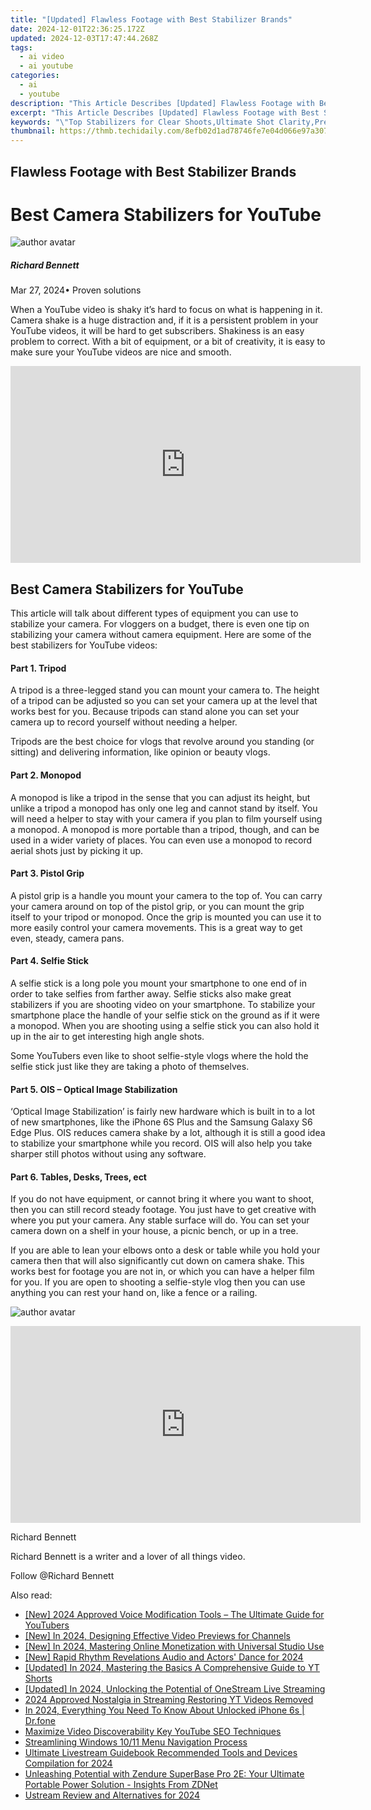 ```yaml
---
title: "[Updated] Flawless Footage with Best Stabilizer Brands"
date: 2024-12-01T22:36:25.172Z
updated: 2024-12-03T17:47:44.268Z
tags:
  - ai video
  - ai youtube
categories:
  - ai
  - youtube
description: "This Article Describes [Updated] Flawless Footage with Best Stabilizer Brands"
excerpt: "This Article Describes [Updated] Flawless Footage with Best Stabilizer Brands"
keywords: "\"Top Stabilizers for Clear Shoots,Ultimate Shot Clarity,Premier Brand Stabilizers,Best Footage Tools,High-Quality Shooting Tech,Optimal Video Balance,Premium Camera Support\""
thumbnail: https://thmb.techidaily.com/8efb02d1ad78746fe7e04d066e97a30754c0040bd1d393f4b6d528ffbc9df6b1.jpg
---
```


## Flawless Footage with Best Stabilizer Brands

# Best Camera Stabilizers for YouTube

![author avatar](https://images.wondershare.com/filmora/article-images/richard-bennett.jpg)

##### Richard Bennett

 Mar 27, 2024• Proven solutions

 When a YouTube video is shaky it’s hard to focus on what is happening in it. Camera shake is a huge distraction and, if it is a persistent problem in your YouTube videos, it will be hard to get subscribers. Shakiness is an easy problem to correct. With a bit of equipment, or a bit of creativity, it is easy to make sure your YouTube videos are nice and smooth.

<!-- affiliate ads begin -->
<iframe width="560" height="315" src="https://www.youtube.com/embed/L603QXgjb3I?si=sMYHfMGy2kNPSHPt" title="YouTube video player" frameborder="0" allow="accelerometer; autoplay; clipboard-write; encrypted-media; gyroscope; picture-in-picture; web-share" referrerpolicy="strict-origin-when-cross-origin" allowfullscreen></iframe>
<!-- affiliate ads end -->

## Best Camera Stabilizers for YouTube

 This article will talk about different types of equipment you can use to stabilize your camera. For vloggers on a budget, there is even one tip on stabilizing your camera without camera equipment. Here are some of the best stabilizers for YouTube videos:

#### Part 1\. Tripod

 A tripod is a three-legged stand you can mount your camera to. The height of a tripod can be adjusted so you can set your camera up at the level that works best for you. Because tripods can stand alone you can set your camera up to record yourself without needing a helper.

 Tripods are the best choice for vlogs that revolve around you standing (or sitting) and delivering information, like opinion or beauty vlogs.

#### Part 2\. Monopod

 A monopod is like a tripod in the sense that you can adjust its height, but unlike a tripod a monopod has only one leg and cannot stand by itself. You will need a helper to stay with your camera if you plan to film yourself using a monopod. A monopod is more portable than a tripod, though, and can be used in a wider variety of places. You can even use a monopod to record aerial shots just by picking it up.

#### Part 3\. Pistol Grip

 A pistol grip is a handle you mount your camera to the top of. You can carry your camera around on top of the pistol grip, or you can mount the grip itself to your tripod or monopod. Once the grip is mounted you can use it to more easily control your camera movements. This is a great way to get even, steady, camera pans.

#### Part 4\. Selfie Stick

 A selfie stick is a long pole you mount your smartphone to one end of in order to take selfies from farther away. Selfie sticks also make great stabilizers if you are shooting video on your smartphone. To stabilize your smartphone place the handle of your selfie stick on the ground as if it were a monopod. When you are shooting using a selfie stick you can also hold it up in the air to get interesting high angle shots.

 Some YouTubers even like to shoot selfie-style vlogs where the hold the selfie stick just like they are taking a photo of themselves.

#### Part 5\. OIS – Optical Image Stabilization

 ‘Optical Image Stabilization’ is fairly new hardware which is built in to a lot of new smartphones, like the iPhone 6S Plus and the Samsung Galaxy S6 Edge Plus. OIS reduces camera shake by a lot, although it is still a good idea to stabilize your smartphone while you record. OIS will also help you take sharper still photos without using any software.

#### Part 6\. Tables, Desks, Trees, ect

 If you do not have equipment, or cannot bring it where you want to shoot, then you can still record steady footage. You just have to get creative with where you put your camera. Any stable surface will do. You can set your camera down on a shelf in your house, a picnic bench, or up in a tree.

 If you are able to lean your elbows onto a desk or table while you hold your camera then that will also significantly cut down on camera shake. This works best for footage you are not in, or which you can have a helper film for you. If you are open to shooting a selfie-style vlog then you can use anything you can rest your hand on, like a fence or a railing.

![author avatar](https://images.wondershare.com/filmora/article-images/richard-bennett.jpg)

<!-- affiliate ads begin -->
<iframe width="560" height="315" src="https://www.youtube.com/embed/Lp78eFEGwVU?si=-4orJBLvJJrggCJ2" title="YouTube video player" frameborder="0" allow="accelerometer; autoplay; clipboard-write; encrypted-media; gyroscope; picture-in-picture; web-share" referrerpolicy="strict-origin-when-cross-origin" allowfullscreen></iframe>
<!-- affiliate ads end -->

Richard Bennett

Richard Bennett is a writer and a lover of all things video.

Follow @Richard Bennett

<ins class="adsbygoogle"
     style="display:block"
     data-ad-format="autorelaxed"
     data-ad-client="ca-pub-7571918770474297"
     data-ad-slot="1223367746"></ins>

<ins class="adsbygoogle"
     style="display:block"
     data-ad-client="ca-pub-7571918770474297"
     data-ad-slot="8358498916"
     data-ad-format="auto"
     data-full-width-responsive="true"></ins>

<span class="atpl-alsoreadstyle">Also read:</span>
<div><ul>
<li><a href="https://youtube-webster.techidaily.com/024-approved-voice-modification-tools-the-ultimate-guide-for-youtubers/"><u>[New] 2024 Approved Voice Modification Tools – The Ultimate Guide for YouTubers</u></a></li>
<li><a href="https://youtube-webster.techidaily.com/n-2024-designing-effective-video-previews-for-channels/"><u>[New] In 2024, Designing Effective Video Previews for Channels</u></a></li>
<li><a href="https://youtube-webster.techidaily.com/n-2024-mastering-online-monetization-with-universal-studio-use/"><u>[New] In 2024, Mastering Online Monetization with Universal Studio Use</u></a></li>
<li><a href="https://youtube-webster.techidaily.com/apid-rhythm-revelations-audio-and-actors-dance-for-2024/"><u>[New] Rapid Rhythm Revelations Audio and Actors' Dance for 2024</u></a></li>
<li><a href="https://youtube-webster.techidaily.com/ed-in-2024-mastering-the-basics-a-comprehensive-guide-to-yt-shorts/"><u>[Updated] In 2024, Mastering the Basics A Comprehensive Guide to YT Shorts</u></a></li>
<li><a href="https://fox-glue.techidaily.com/updated-in-2024-unlocking-the-potential-of-onestream-live-streaming/"><u>[Updated] In 2024, Unlocking the Potential of OneStream Live Streaming</u></a></li>
<li><a href="https://youtube-sure.techidaily.com/approved-nostalgia-in-streaming-restoring-yt-videos-removed/"><u>2024 Approved Nostalgia in Streaming Restoring YT Videos Removed</u></a></li>
<li><a href="https://iphone-unlock.techidaily.com/in-2024-everything-you-need-to-know-about-unlocked-iphone-6s-drfone-by-drfone-ios/"><u>In 2024, Everything You Need To Know About Unlocked iPhone 6s | Dr.fone</u></a></li>
<li><a href="https://youtube-docs.techidaily.com/ize-video-discoverability-key-youtube-seo-techniques/"><u>Maximize Video Discoverability Key YouTube SEO Techniques</u></a></li>
<li><a href="https://win11.techidaily.com/streamlining-windows-1011-menu-navigation-process/"><u>Streamlining Windows 10/11 Menu Navigation Process</u></a></li>
<li><a href="https://youtube-webster.techidaily.com/ate-livestream-guidebook-recommended-tools-and-devices-compilation-for-2024/"><u>Ultimate Livestream Guidebook Recommended Tools and Devices Compilation for 2024</u></a></li>
<li><a href="https://techno-recovery.techidaily.com/unleashing-potential-with-zendure-superbase-pro-2e-your-ultimate-portable-power-solution-insights-from-zdnet/"><u>Unleashing Potential with Zendure SuperBase Pro 2E: Your Ultimate Portable Power Solution - Insights From ZDNet</u></a></li>
<li><a href="https://some-skills.techidaily.com/ustream-review-and-alternatives-for-2024/"><u>Ustream Review and Alternatives for 2024</u></a></li>
</ul></div>

